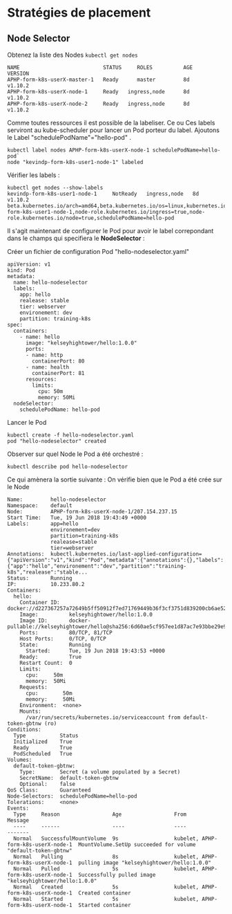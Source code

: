 # Stratégies de placement

## Node Selector 

Obtenez la liste des Nodes 
`kubectl get nodes`
```
NAME                           STATUS     ROLES          AGE       VERSION
APHP-form-k8s-userX-master-1   Ready      master         8d        v1.10.2
APHP-form-k8s-userX-node-1     Ready   ingress,node   	 8d        v1.10.2
APHP-form-k8s-userX-node-2     Ready   ingress,node      8d        v1.10.2
```

Comme toutes ressources il est possible de la labeliser. Ce ou Ces labels serviront au kube-scheduler pour lancer un Pod porteur du label. 
Ajoutons le Label "schedulePodName"="hello-pod" . 

```
kubectl label nodes APHP-form-k8s-userX-node-1 schedulePodName=hello-pod`
node "kevindp-form-k8s-user1-node-1" labeled
```

Vérifier les labels : 
```
kubectl get nodes --show-labels
kevindp-form-k8s-user1-node-1     NotReady   ingress,node   8d        v1.10.2   beta.kubernetes.io/arch=amd64,beta.kubernetes.io/os=linux,kubernetes.io/hostname=kevindp-form-k8s-user1-node-1,node-role.kubernetes.io/ingress=true,node-role.kubernetes.io/node=true,schedulePodName=hello-pod
```

Il s'agit maintenant de configurer le Pod pour avoir le label correpondant dans le champs qui specifiera le **NodeSelector** :

Créer un fichier de configuration Pod "hello-nodeselector.yaml"

```
apiVersion: v1
kind: Pod
metadata:
  name: hello-nodeselector
  labels:
    app: hello
    realease: stable
    tier: webserver
    environement: dev
    partition: training-k8s
spec:
  containers:
    - name: hello
      image: "kelseyhightower/hello:1.0.0"
      ports:
      - name: http
        containerPort: 80
      - name: health
        containerPort: 81
      resources:
        limits:
          cpu: 50m
          memory: 50Mi
  nodeSelector:
  	schedulePodName: hello-pod
```

Lancer le Pod 

```
kubectl create -f hello-nodeselector.yaml
pod "hello-nodeselector" created
```

Observer sur quel Node le Pod a été orchestré : 
```
kubectl describe pod hello-nodeselector
```

Ce qui amènera la sortie suivante : On vérifie bien que le Pod a été crée sur le Node 

```
Name:         hello-nodeselector
Namespace:    default
Node:         APHP-form-k8s-userX-node-1/207.154.237.15
Start Time:   Tue, 19 Jun 2018 19:43:49 +0000
Labels:       app=hello
              environement=dev
              partition=training-k8s
              realease=stable
              tier=webserver
Annotations:  kubectl.kubernetes.io/last-applied-configuration={"apiVersion":"v1","kind":"Pod","metadata":{"annotations":{},"labels":{"app":"hello","environement":"dev","partition":"training-k8s","realease":"stable...
Status:       Running
IP:           10.233.80.2
Containers:
  hello:
    Container ID:   docker://d227367257a72649b5ff50912f7ed71769449b36f3cf3751d839200cb6ae5268
    Image:          kelseyhightower/hello:1.0.0
    Image ID:       docker-pullable://kelseyhightower/hello@sha256:6d60ae5cf957ee1d87ac7e93bbe29e991eab18d18c29385bf9a5bf791a8d82e2
    Ports:          80/TCP, 81/TCP
    Host Ports:     0/TCP, 0/TCP
    State:          Running
      Started:      Tue, 19 Jun 2018 19:43:53 +0000
    Ready:          True
    Restart Count:  0
    Limits:
      cpu:     50m
      memory:  50Mi
    Requests:
      cpu:        50m
      memory:     50Mi
    Environment:  <none>
    Mounts:
      /var/run/secrets/kubernetes.io/serviceaccount from default-token-gbtnw (ro)
Conditions:
  Type           Status
  Initialized    True
  Ready          True
  PodScheduled   True
Volumes:
  default-token-gbtnw:
    Type:        Secret (a volume populated by a Secret)
    SecretName:  default-token-gbtnw
    Optional:    false
QoS Class:       Guaranteed
Node-Selectors:  schedulePodName=hello-pod
Tolerations:     <none>
Events:
  Type     Reason                 Age                 From                                      Message
  ----     ------                 ----                ----                                      -------
  Normal   SuccessfulMountVolume  9s                  kubelet, APHP-form-k8s-userX-node-1  MountVolume.SetUp succeeded for volume "default-token-gbtnw"
  Normal   Pulling                8s                  kubelet, APHP-form-k8s-userX-node-1  pulling image "kelseyhightower/hello:1.0.0"
  Normal   Pulled                 5s                  kubelet, APHP-form-k8s-userX-node-1  Successfully pulled image "kelseyhightower/hello:1.0.0"
  Normal   Created                5s                  kubelet, APHP-form-k8s-userX-node-1  Created container
  Normal   Started                5s                  kubelet, APHP-form-k8s-userX-node-1  Started container
```






